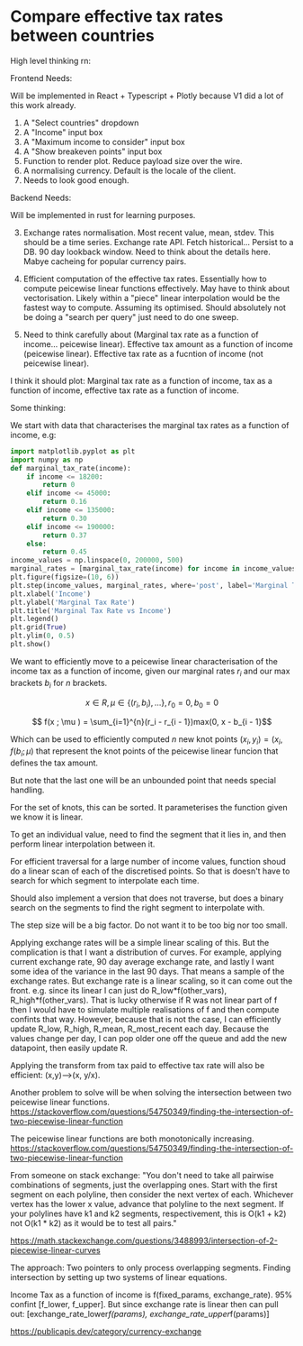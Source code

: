 # Compare effective tax rates between countries


High level thinking rn:


Frontend Needs: 

Will be implemented in React + Typescript + Plotly because V1 did a lot of this work already.

1) A "Select countries" dropdown
2) A "Income" input box
3) A "Maximum income to consider" input box
4) A "Show breakeven points" input box
5) Function to render plot. Reduce payload size over the wire.
6) A normalising currency. Default is the locale of the client.
7) Needs to look good enough.

Backend Needs:

Will be implemented in rust for learning purposes.

3) Exchange rates normalisation. Most recent value, mean, stdev. This should be a time series.
    Exchange rate API.
    Fetch historical...
    Persist to a DB.
    90 day lookback window.
    Need to think about the details here.
    Mabye cacheing for popular currency pairs.
4) Efficient computation of the effective tax rates.
    Essentially how to compute peicewise linear functions effectively.
    May have to think about vectorisation.
    Likely within a "piece" linear interpolation would be the fastest way to compute. Assuming its optimised.
    Should absolutely not be doing a "search per query" just need to do one sweep.

5) Need to think carefully about (Marginal tax rate as a function of income... peicewise linear). Effective tax amount as a function of income (peicewise linear). Effective tax rate as a fucntion of income (not peicewise linear).

I think it should plot: Marginal tax rate as a function of income, tax as a function of income, effective tax rate as a function of income.







Some thinking:

We start with data that characterises the marginal tax rates as a function of income, e.g:

```python
import matplotlib.pyplot as plt
import numpy as np
def marginal_tax_rate(income):
    if income <= 18200:
        return 0
    elif income <= 45000:
        return 0.16
    elif income <= 135000:
        return 0.30
    elif income <= 190000:
        return 0.37
    else:
        return 0.45
income_values = np.linspace(0, 200000, 500)
marginal_rates = [marginal_tax_rate(income) for income in income_values]
plt.figure(figsize=(10, 6))
plt.step(income_values, marginal_rates, where='post', label='Marginal Tax Rate')
plt.xlabel('Income')
plt.ylabel('Marginal Tax Rate')
plt.title('Marginal Tax Rate vs Income')
plt.legend()
plt.grid(True)
plt.ylim(0, 0.5)
plt.show()
```

We want to efficiently move to a peicewise linear characterisation of the income tax as a function of income, given our marginal rates $r_i$ and our max brackets $b_i$ for $n$ brackets.

$$x \in R, \mu \in \{(r_i, b_i), ...\}, r_0 = 0, b_0 = 0$$

$$ f(x ; \mu ) = \sum_{i=1}^{n}(r_i - r_{i - 1})max(0, x - b_{i - 1}$$

Which can be used to efficiently computed $n$ new knot points $(x_i, y_i) = (x_i, f(b_i; \mu)$ that represent the knot points of the peicewise linear funcion that defines the tax amount.

But note that the last one will be an unbounded point that needs special handling.

For the set of knots, this can be sorted. It parameterises the function given we know it is linear.

To get an individual value, need to find the segment that it lies in, and then perform linear interpolation between it.

For efficient traversal for a large number of income values, function shoud do a linear scan of each of the discretised points. So that is doesn't have to search for which segment to interpolate each time.

Should also implement a version that does not traverse, but does a binary search on the segments to find the right segment to interpolate with.

The step size will be a big factor. Do not want it to be too big nor too small.

Applying exchange rates will be a simple linear scaling of this. But the complication is that I want a distribution of curves. For example, applying current exchange rate, 90 day average exchange rate, and lastly I want some idea of the variance in the last 90 days. That means a sample of the exchange rates. But exchange rate is a linear scaling, so it can come out the front. e.g. since its linear I can just do R_low\*f(other_vars), R_high\*f(other_vars). That is lucky otherwise if R was not linear part of f then I would have to simulate multiple realisations of f and then compute confints that way. However, because that is not the case, I can efficiently update R_low, R_high, R_mean, R_most_recent each day. Because the values change per day, I can pop older one off the queue and add the new datapoint, then easily update R.

Applying the transform from tax paid to effective tax rate will also be efficient: (x,y)-->(x, y/x).

Another problem to solve will be when solving the intersection between two peicewise linear functions. https://stackoverflow.com/questions/54750349/finding-the-intersection-of-two-piecewise-linear-function

The peicewise linear functions are both monotonically increasing. https://stackoverflow.com/questions/54750349/finding-the-intersection-of-two-piecewise-linear-function

From someone on stack exchange: "You don't need to take all pairwise combinations of segments, just the overlapping ones. Start with the first segment on each polyline, then consider the next vertex of each. Whichever vertex has the lower x value, advance that polyline to the next segment. If your polylines have k1 and k2 segments, respectivement, this is O(k1 + k2) not O(k1 * k2) as it would be to test all pairs."

https://math.stackexchange.com/questions/3488993/intersection-of-2-piecewise-linear-curves

The approach: Two pointers to only process overlapping segments. Finding intersection by setting up two systems of linear equations.



Income Tax as a function of income is f(fixed_params, exchange_rate). 95% confint [f_lower, f_upper]. But since exchange rate is linear then can pull out: [exchange_rate_lower*f(params), exchange_rate_upper*f(params)]

https://publicapis.dev/category/currency-exchange